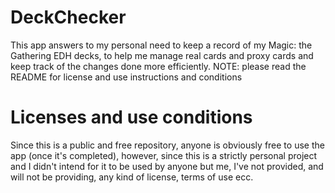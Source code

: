 # DeckChecker
This app answers to my personal need to keep a record of my Magic: the Gathering EDH decks, to help me manage real cards and proxy cards and keep track of the changes done more efficiently. NOTE: please read the README for license and use instructions and conditions

# Licenses and use conditions
Since this is a public and free repository, anyone is obviously free to use the app (once it's completed), however, since this is a strictly personal project and I didn't intend for it to be used by anyone but me, I've not provided, and will not be providing, any kind of license, terms of use ecc.

